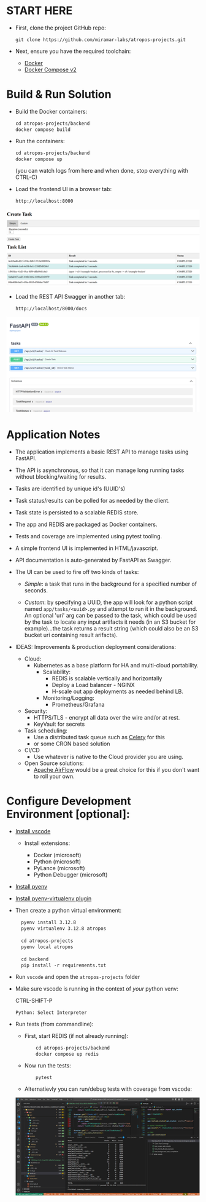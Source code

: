 
# START HERE
- First, clone the project GitHub repo:
 
      git clone https://github.com/miramar-labs/atropos-projects.git

- Next, ensure you have the required toolchain:
  - [Docker](https://www.docker.com/)
  - [Docker Compose v2](https://docs.docker.com/compose/)
  
# Build & Run Solution
- Build the Docker containers:

      cd atropos-projects/backend
      docker compose build

- Run the containers:

      cd atropos-projects/backend
      docker compose up

  (you can watch logs from here and when done, stop everything with CTRL-C)

- Load the frontend UI in a browser tab:

      http://localhost:8000

![app](resources/scr2.png)

- Load the REST API Swagger in another tab:

      http://localhost/8000/docs


![swagger](resources/scr3.png)


# Application Notes

- The application implements a basic REST API to manage tasks using FastAPI.
- The API is asynchronous, so that it can manage long running tasks without blocking/waiting for results.
- Tasks are identified by unique id's (UUID's)
- Task status/results can be polled for as needed by the client.
- Task state is persisted to a scalable REDIS store.
- The app and REDIS are packaged as Docker containers.
- Tests and coverage are implemented using pytest tooling.
- A simple frontend UI is implemented in HTML/javascript.
- API documentation is auto-generated by FastAPI as Swagger.
- The UI can be used to fire off two kinds of tasks:
 
    - *Simple*: a task that runs in the background for a specified number of seconds.
  
    - *Custom*: by specifying a UUID, the app will look for a python script named `app/tasks/<uuid>.py` and attempt to run it in the background. An optional 'uri' arg can be passed to the task, which could be used by the task to locate any input artifacts it needs (in an S3 bucket for example)...the task returns a result string (which could also be an S3 bucket uri containing result arifacts).
- IDEAS: Improvements & production deployment considerations:
  - Cloud: 
      - Kubernetes as a base platform for HA and multi-cloud portability.
        - Scalability:
          - REDIS is scalable vertically and horizontally
          - Deploy a Load balancer - NGINX
          - H-scale out app deployments as needed behind LB.
        - Monitoring/Logging:
          - Prometheus/Grafana
  - Security:
    - HTTPS/TLS - encrypt all data over the wire and/or at rest.
    - KeyVault for secrets
  - Task scheduling:
    - Use a distributed task queue such as [Celery](https://github.com/celery/celery) for this
    - or some CRON based solution
  - CI/CD
    - Use whatever is native to the Cloud provider you are using.
  - Open Source solutions:
    - [Apache AirFlow](https://airflow.apache.org/) would be a great choice for this if you don't want to roll your own.

# Configure Development Environment [optional]:
  
- [Install vscode](https://code.visualstudio.com/)

  - Install extensions:
   
    - Docker (microsoft)
    - Python (microsoft)
    - PyLance (microsoft)
    - Python Debugger (microsoft)
  
  
- [Install pyenv](https://github.com/pyenv/pyenv)
  
- [Install pyenv-virtualenv plugin](https://github.com/pyenv/pyenv-virtualenv)
  
- Then create a python virtual environment:
  
        pyenv install 3.12.8
        pyenv virtualenv 3.12.8 atropos
        
        cd atropos-projects
        pyenv local atropos

        cd backend
        pip install -r requirements.txt

- Run `vscode` and open the `atropos-projects` folder

- Make sure vscode is running in the context of *your* python venv:

  CTRL-SHIFT-P 

      Python: Select Interpreter

- Run tests (from commandline):

  - First, start REDIS (if not already running):
  
            cd atropos-projects/backend
            docker compose up redis

  - Now run the tests:

            pytest

  - Alternatievly you can run/debug tests with coverage from vscode:

  ![test coverage](resources/scr1.png)

